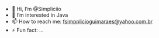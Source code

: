 - 👋 Hi, I’m @Simpliciio
- 👀 I’m interested in Java
- 📫 How to reach me: fsimpplicioguimaraes@yahoo.com.br
- ⚡ Fun fact: ...

<!---
Simpliciio/Simpliciio is a ✨ special ✨ repository because its `README.md` (this file) appears on your GitHub profile.
You can click the Preview link to take a look at your changes.
--->
